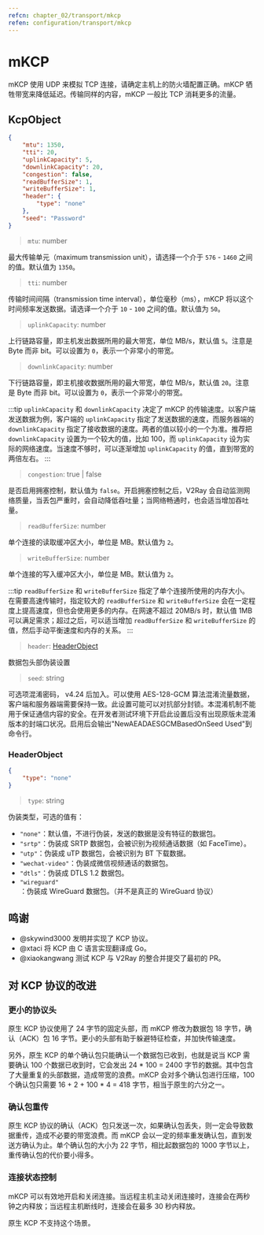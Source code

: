 ```yaml
---
refcn: chapter_02/transport/mkcp
refen: configuration/transport/mkcp
---
```


# mKCP

mKCP 使用 UDP 来模拟 TCP 连接，请确定主机上的防火墙配置正确。mKCP 牺牲带宽来降低延迟。传输同样的内容，mKCP 一般比 TCP 消耗更多的流量。

## KcpObject

```json
{
    "mtu": 1350,
    "tti": 20,
    "uplinkCapacity": 5,
    "downlinkCapacity": 20,
    "congestion": false,
    "readBufferSize": 1,
    "writeBufferSize": 1,
    "header": {
        "type": "none"
    },
    "seed": "Password"
}
```

> `mtu`: number

最大传输单元（maximum transmission unit），请选择一个介于 `576` - `1460` 之间的值。默认值为 `1350`。

> `tti`: number

传输时间间隔（transmission time interval），单位毫秒（ms），mKCP 将以这个时间频率发送数据。请选译一个介于 `10` - `100` 之间的值。默认值为 `50`。

> `uplinkCapacity`: number

上行链路容量，即主机发出数据所用的最大带宽，单位 MB/s，默认值 `5`。注意是 Byte 而非 bit。可以设置为 `0`，表示一个非常小的带宽。

> `downlinkCapacity`: number

下行链路容量，即主机接收数据所用的最大带宽，单位 MB/s，默认值 `20`。注意是 Byte 而非 bit。可以设置为 `0`，表示一个非常小的带宽。

:::tip
`uplinkCapacity` 和 `downlinkCapacity` 决定了 mKCP 的传输速度。以客户端发送数据为例，客户端的 `uplinkCapacity` 指定了发送数据的速度，而服务器端的 `downlinkCapacity` 指定了接收数据的速度。两者的值以较小的一个为准。推荐把 `downlinkCapacity` 设置为一个较大的值，比如 100，而 `uplinkCapacity` 设为实际的网络速度。当速度不够时，可以逐渐增加 `uplinkCapacity` 的值，直到带宽的两倍左右。
:::

> `congestion`: true | false

是否启用拥塞控制，默认值为 `false`。开启拥塞控制之后，V2Ray 会自动监测网络质量，当丢包严重时，会自动降低吞吐量；当网络畅通时，也会适当增加吞吐量。

> `readBufferSize`: number

单个连接的读取缓冲区大小，单位是 MB。默认值为 `2`。

> `writeBufferSize`: number

单个连接的写入缓冲区大小，单位是 MB。默认值为 `2`。

:::tip
`readBufferSize` 和 `writeBufferSize` 指定了单个连接所使用的内存大小。在需要高速传输时，指定较大的 `readBufferSize` 和 `writeBufferSize` 会在一定程度上提高速度，但也会使用更多的内存。在网速不超过 20MB/s 时，默认值 1MB 可以满足需求；超过之后，可以适当增加 `readBufferSize` 和 `writeBufferSize` 的值，然后手动平衡速度和内存的关系。
:::

> `header`: [HeaderObject](#headerobject)

数据包头部伪装设置

> `seed`: string

可选项混淆密码， v4.24 后加入。可以使用 AES-128-GCM 算法混淆流量数据，客户端和服务器端需要保持一致。此设置可能可以对抗部分封锁。本混淆机制不能用于保证通信内容的安全。在开发者测试环境下开启此设置后没有出现原版未混淆版本的封端口状况。启用后会输出"NewAEADAESGCMBasedOnSeed Used"到命令行。


### HeaderObject

```json
{
    "type": "none"
}
```

> `type`: string

伪装类型，可选的值有：

* `"none"`：默认值，不进行伪装，发送的数据是没有特征的数据包。
* `"srtp"`：伪装成 SRTP 数据包，会被识别为视频通话数据（如 FaceTime）。
* `"utp"`：伪装成 uTP 数据包，会被识别为 BT 下载数据。
* `"wechat-video"`：伪装成微信视频通话的数据包。
* `"dtls"`：伪装成 DTLS 1.2 数据包。
* `"wireguard"`：伪装成 WireGuard 数据包。（并不是真正的 WireGuard 协议）

## 鸣谢

* @skywind3000 发明并实现了 KCP 协议。
* @xtaci 将 KCP 由 C 语言实现翻译成 Go。
* @xiaokangwang 测试 KCP 与 V2Ray 的整合并提交了最初的 PR。

## 对 KCP 协议的改进

### 更小的协议头

原生 KCP 协议使用了 24 字节的固定头部，而 mKCP 修改为数据包 18 字节，确认（ACK）包 16 字节。更小的头部有助于躲避特征检查，并加快传输速度。

另外，原生 KCP 的单个确认包只能确认一个数据包已收到，也就是说当 KCP 需要确认 100 个数据已收到时，它会发出 24 \* 100 = 2400 字节的数据。其中包含了大量重复的头部数据，造成带宽的浪费。mKCP 会对多个确认包进行压缩，100 个确认包只需要 16 + 2 + 100 \* 4 = 418 字节，相当于原生的六分之一。

### 确认包重传

原生 KCP 协议的确认（ACK）包只发送一次，如果确认包丢失，则一定会导致数据重传，造成不必要的带宽浪费。而 mKCP 会以一定的频率重发确认包，直到发送方确认为止。单个确认包的大小为 22 字节，相比起数据包的 1000 字节以上，重传确认包的代价要小得多。

### 连接状态控制

mKCP 可以有效地开启和关闭连接。当远程主机主动关闭连接时，连接会在两秒钟之内释放；当远程主机断线时，连接会在最多 30 秒内释放。

原生 KCP 不支持这个场景。
